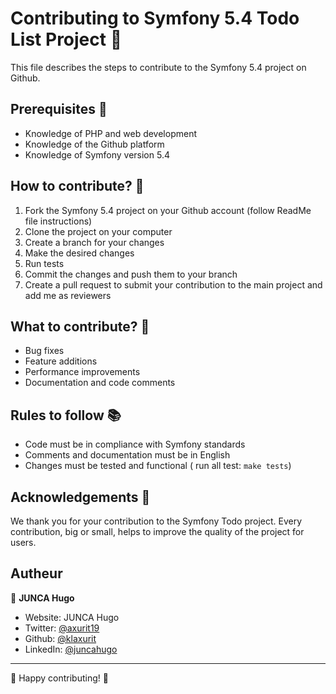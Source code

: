 # Contributing to Symfony 5.4 Todo List Project 🎉

This file describes the steps to contribute to the Symfony 5.4 project on Github.

## Prerequisites 🚀

- Knowledge of PHP and web development
- Knowledge of the Github platform
- Knowledge of Symfony version 5.4

## How to contribute? 🤔

1. Fork the Symfony 5.4 project on your Github account (follow ReadMe file instructions)
2. Clone the project on your computer
3. Create a branch for your changes
4. Make the desired changes
5. Run tests
6. Commit the changes and push them to your branch
7. Create a pull request to submit your contribution to the main project and add me as reviewers

## What to contribute? 🤗

- Bug fixes
- Feature additions
- Performance improvements
- Documentation and code comments

## Rules to follow 📚

- Code must be in compliance with Symfony standards
- Comments and documentation must be in English
- Changes must be tested and functional ( run all test: ```make tests```)

## Acknowledgements 💖

We thank you for your contribution to the Symfony Todo project. Every contribution, big or small, helps to improve the quality of the project for users.


## Autheur

👤 **JUNCA Hugo**

* Website: JUNCA Hugo
* Twitter: [@axurit19](https://twitter.com/axurit19)
* Github: [@klaxurit](https://github.com/klaxurit)
* LinkedIn: [@juncahugo](https://linkedin.com/in/juncahugo)

***

🚀 Happy contributing! 🚀